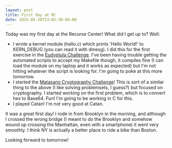 ```yaml
---
layout: post
title: First day at RC
date: 2015-05-26T23:02:30-04:00
---
```


Today was my first day at the Recurse Center! What did I get up to? Well:

- I wrote a kernel module (hello.c) which prints 'Hello World!' to
  KERN_DEBUG (you can read it with dmesg). I did this for the first
  exercise in the [Eudyptula Challenge](http://eudyptula-challenge.org/).
  I've been having trouble getting the automated scripts to accept my
  Makefile though, it compiles fine (I can load the module on my laptop
  and it works as expected) but I'm not hitting whatever the script is
  looking for. I'm going to poke at this more tomorrow.
- I started the [Matasano Cryptography Challenge](http://cryptopals.com/)!
  This is sort of a similar thing to the above (I like solving
  problemsets, I guess?) but focused on cryptography. I started working on
  the first problem, which is to convert hex to Base64. Fun! I'm going to
  be working in C for this.
- I played Catan! I'm not very good at Catan.

It was a great first day! I rode in from Brooklyn in the morning, and
although I crossed the wrong bridge (I meant to do the Brooklyn and
somehow wound up crossing the Manhattan, even with a smartphone) it went
very smoothly. I think NY is actually a better place to ride a bike than
Boston.

Looking forward to tomorrow!
